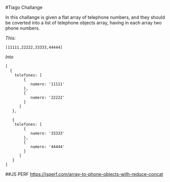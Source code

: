 #Tiago Challange

In this challange is given a flat array of telephone numbers, and they should be coverted into a list of telephone objects array, having in each array two phone numbers.

*This:*

```[11111,22222,33333,44444]```

*Into* 


```
[
  { 
    telefones: [
        {
           numero: '11111'
        },
        {
           numero: '22222'
        }
      ]
   },

   { 
    telefones: [
        {
           numero: '33333'
        },
        {
           numero: '44444'
        }
      ]
   }
]

```

##JS PERF
https://jsperf.com/array-to-phone-objects-with-reduce-concat